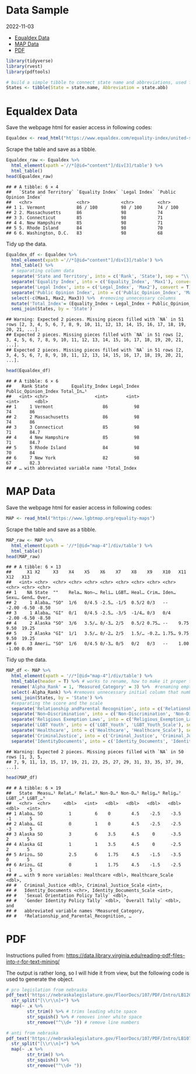 Data Sample
================
2022-11-03

-   <a href="#equaldex-data" id="toc-equaldex-data">Equaldex Data</a>
-   <a href="#map-data" id="toc-map-data">MAP Data</a>
-   <a href="#pdf" id="toc-pdf">PDF</a>

``` r
library(tidyverse)
library(rvest)
library(pdftools)
```

``` r
# build a simple tibble to connect state name and abbreviations, used for filtering
States <- tibble(State = state.name, Abbreviation = state.abb)
```

# Equaldex Data

Save the webpage html for easier access in following codes:

``` r
Equaldex <- read_html("https://www.equaldex.com/equality-index/united-states")
```

Scrape the table and save as a tibble.

``` r
Equaldex_raw <- Equaldex %>% 
  html_element(xpath ='//*[@id="content"]/div[3]/table') %>% 
  html_table()
head(Equaldex_raw)
```

    ## # A tibble: 6 × 4
    ##   `State and Territory` `Equality Index` `Legal Index` `Public Opinion Index`
    ##   <chr>                 <chr>            <chr>         <chr>                 
    ## 1 1. Vermont            86 / 100         98 / 100      74 / 100              
    ## 2 2. Massachusetts      86               98            74                    
    ## 3 3. Connecticut        85               98            71                    
    ## 4 4. New Hampshire      85               98            71                    
    ## 5 5. Rhode Island       84               98            70                    
    ## 6 6. Washington, D.C.   83               98            68

Tidy up the data.

``` r
Equaldex_df <- Equaldex %>% 
  html_element(xpath ='//*[@id="content"]/div[3]/table') %>% 
  html_table() %>% 
  # separating column data
  separate('State and Territory', into = c('Rank', 'State'), sep = "\\. ", convert = T) %>% 
  separate('Equality Index', into = c('Equality_Index', 'Max1'), convert = T) %>% 
  separate('Legal Index', into = c('Legal_Index', 'Max2'), convert = T) %>% 
  separate('Public Opinion Index', into = c('Public_Opinion_Index', 'Max3'), convert = T) %>% 
  select(-c(Max1, Max2, Max3)) %>%  #removing unnecessary columns 
  mutate('Total_Index'= (Equality_Index + Legal_Index + Public_Opinion_Index) / 3) %>% #making average colummn to compare to MAP data
  semi_join(States, by = 'State')
```

    ## Warning: Expected 2 pieces. Missing pieces filled with `NA` in 51 rows [2, 3, 4, 5, 6, 7, 8, 9, 10, 11, 12, 13, 14, 15, 16, 17, 18, 19, 20, 21, ...].
    ## Expected 2 pieces. Missing pieces filled with `NA` in 51 rows [2, 3, 4, 5, 6, 7, 8, 9, 10, 11, 12, 13, 14, 15, 16, 17, 18, 19, 20, 21, ...].
    ## Expected 2 pieces. Missing pieces filled with `NA` in 51 rows [2, 3, 4, 5, 6, 7, 8, 9, 10, 11, 12, 13, 14, 15, 16, 17, 18, 19, 20, 21, ...].

``` r
head(Equaldex_df)
```

    ## # A tibble: 6 × 6
    ##    Rank State         Equality_Index Legal_Index Public_Opinion_Index Total_In…¹
    ##   <int> <chr>                  <int>       <int>                <int>      <dbl>
    ## 1     1 Vermont                   86          98                   74       86  
    ## 2     2 Massachusetts             86          98                   74       86  
    ## 3     3 Connecticut               85          98                   71       84.7
    ## 4     4 New Hampshire             85          98                   71       84.7
    ## 5     5 Rhode Island              84          98                   70       84  
    ## 6     7 New York                  82          98                   67       82.3
    ## # … with abbreviated variable name ¹​Total_Index

# MAP Data

Save the webpage html for easier access in following codes:

``` r
MAP <- read_html("https://www.lgbtmap.org/equality-maps")
```

Scrape the table and save as a tibble.

``` r
MAP_raw <- MAP %>% 
  html_element(xpath = '//*[@id="map-4"]/div/table') %>% 
  html_table()
head(MAP_raw)
```

    ## # A tibble: 6 × 13
    ##      X1 X2     X3    X4    X5    X6    X7    X8    X9    X10   X11   X12   X13  
    ##   <int> <chr>  <chr> <chr> <chr> <chr> <chr> <chr> <chr> <chr> <chr> <chr> <chr>
    ## 1    NA State  ""    Rela… Non–… Reli… LGBT… Heal… Crim… Iden… Sexu… Gend… Over…
    ## 2     1 Alaba… "SO"  1/6   0/4.5 -2.5… -1/5  0.5/2 0/3   --    -2.00 -6.50 -8.50
    ## 3     1 Alaba… "GI"  0/1   0/4.5 -2.5… -3/5  -1/4… 0/3   0/4   -2.00 -6.50 -8.50
    ## 4     2 Alaska "SO"  3/6   3.5/… 0/-3… 2/5   0.5/2 0.75… --    9.75  9.50  19.25
    ## 5     2 Alaska "GI"  1/1   3.5/… 0/-2… 2/5   1.5/… -0.2… 1.75… 9.75  9.50  19.25
    ## 6     3 Ameri… "SO"  1/6   0/4.5 0/-3… 0/5   0/2   0/3   --    1.00  -1.00 0.00

Tidy up the data.

``` r
MAP_df <- MAP %>% 
  html_element(xpath = '//*[@id="map-4"]/div/table') %>% 
  html_table(header = T) %>% # works to rename, how to make it proper titles, how to add missing titles?
  rename('Alpha_Rank' = 1, 'Measured_Category' = 3) %>%  #renaming empty columns
  select(-Alpha_Rank) %>% #removes unnecessary initial column that numbered state positions
  semi_join(States, by = 'State') %>% 
  #separating the score and the scale
  separate('Relationship andParental Recognition', into = c('Relationship_and_Parental_Recognition', 'Relationship_and_Parental_Recognition_Scale'), sep = '/', convert = T) %>% 
  separate('Non–Discrimination', into = c('Non-Discrimination', 'Non-Discrimination_Scale'), sep = '/', convert = T) %>% 
  separate('Religious Exemption Laws', into = c('Religious_Exemption_Laws', 'Religious_Exemption_Laws_Scale'), sep = '/', convert = T) %>% 
  separate('LGBT Youth', into = c('LGBT_Youth', 'LGBT_Youth_Scale'), sep = '/', convert = T) %>% 
  separate('Healthcare', into = c('Healthcare', 'Healthcare_Scale'), sep = '/', convert = T) %>% 
  separate('CriminalJustice', into = c('Criminal_Justice', 'Criminal_Justice_Scale'), sep = '/', convert = T) %>% 
  separate('IdentityDocuments', into = c('Identity_Documents', 'Identity_Documents_Scale'), sep = '/', convert = T)
```

    ## Warning: Expected 2 pieces. Missing pieces filled with `NA` in 50 rows [1, 3, 5,
    ## 7, 9, 11, 13, 15, 17, 19, 21, 23, 25, 27, 29, 31, 33, 35, 37, 39, ...].

``` r
head(MAP_df)
```

    ## # A tibble: 6 × 19
    ##   State  Measu…¹ Relat…² Relat…³ Non-D…⁴ Non-D…⁵ Relig…⁶ Relig…⁷ LGBT_…⁸ LGBT_…⁹
    ##   <chr>  <chr>     <dbl>   <int>   <dbl>   <dbl>   <dbl>   <dbl>   <dbl>   <int>
    ## 1 Alaba… SO          1         6    0        4.5    -2.5    -3.5      -1       5
    ## 2 Alaba… GI          0         1    0        4.5    -2.5    -2.5      -3       5
    ## 3 Alaska SO          3         6    3.5      4.5     0      -3.5       2       5
    ## 4 Alaska GI          1         1    3.5      4.5     0      -2.5       2       5
    ## 5 Arizo… SO          2.5       6    1.75     4.5    -1.5    -3.5       0       5
    ## 6 Arizo… GI          0         1    1.75     4.5    -1.5    -2.5      -1       5
    ## # … with 9 more variables: Healthcare <dbl>, Healthcare_Scale <dbl>,
    ## #   Criminal_Justice <dbl>, Criminal_Justice_Scale <int>,
    ## #   Identity_Documents <chr>, Identity_Documents_Scale <int>,
    ## #   `Sexual Orientation Policy Tally` <dbl>,
    ## #   `Gender Identity Policy Tally` <dbl>, `Overall Tally` <dbl>, and
    ## #   abbreviated variable names ¹​Measured_Category,
    ## #   ²​Relationship_and_Parental_Recognition, …

# PDF

Instructions pulled from:
<https://data.library.virginia.edu/reading-pdf-files-into-r-for-text-mining/>

The output is rather long, so I will hide it from view, but the
following code is used to generate the object.

``` r
# pro legislation from nebraska
pdf_text('https://nebraskalegislature.gov/FloorDocs/107/PDF/Intro/LB120.pdf') %>% 
  str_split("[\\r\\n]+") %>% 
  map(~ .x %>% 
        str_trim() %>% # trims leading white space
        str_squish() %>% # removes inner white space
        str_remove("^\\d+ ")) # remove line numbers
```

``` r
# anti from nebraska
pdf_text('https://nebraskalegislature.gov/FloorDocs/107/PDF/Intro/LB1077.pdf') %>% 
  str_split("[\\r\\n]+") %>% 
  map(~ .x %>% 
        str_trim() %>% 
        str_squish() %>% 
        str_remove("^\\d+ "))
```
